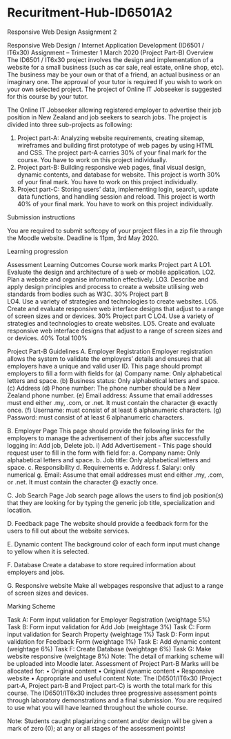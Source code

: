 # Recuritment-Hub-ID6501A2
Responsive Web Design Assignment 2 

Responsive Web Design / Internet Application Development (ID6501 / IT6x30)
Assignment – Trimester 1 March 2020
(Project Part-B)
Overview  
The ID6501 / IT6x30 project involves the design and implementation of a website for a small business (such as car sale, real estate, online shop, etc). The business may be your own or that of a friend, an actual business or an imaginary one. The approval of your tutor is required If you wish to work on your own selected project. 
The project of Online IT Jobseeker is suggested for this course by your tutor. 

The Online IT Jobseeker allowing registered employer to advertise their job position in New Zealand and job seekers to search jobs.
The project is divided into three sub-projects as following: 
1.	Project part-A: Analyzing website requirements, creating sitemap, wireframes and building first prototype of web pages by using HTML and CSS. The project part-A carries 30% of your final mark for the course. You have to work on this project individually.
2.	Project part-B: Building responsive web pages, final visual design, dynamic contents, and database for website. This project is worth 30% of your final mark. You have to work on this project individually.
3.	Project part-C: Storing users’ data, implementing login, search, update data functions, and handling session and reload. This project is worth 40% of your final mark. You have to work on this project individually.

Submission instructions

You are required to submit softcopy of your project files in a zip file through the Moodle website. Deadline is 11pm, 3rd May 2020.


Learning progression

Assessment	Learning Outcomes	Course work marks
Project part A	LO1. Evaluate the design and architecture of a web or mobile application. 
LO2. Plan a website and organise information effectively. 
LO3. Describe and apply design principles and process to create a website utilising web standards from bodies such as W3C.	30%
Project part B	
LO4. Use a variety of strategies and technologies to create websites. 
LO5. Create and evaluate responsive web interface designs that adjust to a range of screen sizes and or devices.
	30%
Project part C	LO4. Use a variety of strategies and technologies to create websites. 
LO5. Create and evaluate responsive web interface designs that adjust to a range of screen sizes and or devices.
	40%
	Total	100%

Project Part-B Guidelines 
A.	Employer Registration
Employer registration allows the system to validate the employers’ details and ensures that all employers have a unique and valid user ID. This page should prompt employers to fill a form with fields for
(a)	Company name: Only alphabetical letters and space. 
(b)	Business status: Only alphabetical letters and space. 
      (c)	Address
      (d)	Phone number: The phone number should be a New Zealand phone number.
      (e)	Email address: Assume that email addresses must end either .my, .com, or .net. It must contain the character @ exactly once.
      (f)	Username: must consist of at least 6 alphanumeric characters.
      (g)	Password: must consist of at least 6 alphanumeric characters.

B.	Employer Page
This page should provide the following links for the employers to manage the advertisement of their jobs after successfully logging in: Add job, Delete job.
i)	Add Advertisement - This page should request user to fill in the form with field for:
a.	Company name: Only alphabetical letters and space.
b.	Job title: Only alphabetical letters and space.
c.	Responsibility
d.	Requirements 
e.	Address
f.	Salary: only numerical
g.	Email:  Assume that email addresses must end either .my, .com, or .net. It must contain the character @ exactly once.

C.	Job Search Page
Job search page allows the users to find job position(s) that they are looking for by typing the generic job title, specialization and location. 

D.       Feedback page
The website should provide a feedback form for the users to fill out about the website services.

E. Dynamic content
The background color of each form input must change to yellow when it is selected.  

F. Database
Create a database to store required information about employers and jobs.

G. Responsive website
Make all webpages responsive that adjust to a range of screen sizes and devices.

Marking Scheme
 
Task A: Form input validation for Employer Registration (weightage 5%)
Task B: Form input validation for Add Job (weightage 3%)
Task C: Form input validation for Search Property (weightage 1%)
Task D: Form input validation for Feedback Form (weightage 1%)
Task E: Add dynamic content (weightage 6%)
Task F: Create Database (weightage 6%)
Task G: Make website responsive (weightage 8%)
Note: The detail of marking scheme will be uploaded into Moodle later.
Assessment of Project Part-B 
Marks will be allocated for:
•	Original content
•	Original dynamic content
•	Responsive website
•	Appropriate and useful content 
Note:
The ID6501/IT6x30 (Project part-A, Project part-B and Project part-C) is worth the total mark for this course. The ID6501/IT6x30 includes three progressive assessment points through laboratory demonstrations and a final submission. You are required to use what you will have learned throughout the whole course.

Note:  Students caught plagiarizing content and/or design will be given a mark of zero (0); at any or all stages of the assessment points!

